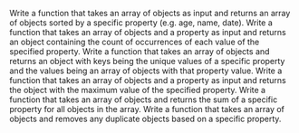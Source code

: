 Write a function that takes an array of objects as input and returns an array of objects sorted by a specific property (e.g. age, name, date).
Write a function that takes an array of objects and a property as input and returns an object containing the count of occurrences of each value of the specified property.
Write a function that takes an array of objects and returns an object with keys being the unique values of a specific property and the values being an array of objects with that property value.
Write a function that takes an array of objects and a property as input and returns the object with the maximum value of the specified property.
Write a function that takes an array of objects and returns the sum of a specific property for all objects in the array.
Write a function that takes an array of objects and removes any duplicate objects based on a specific property.